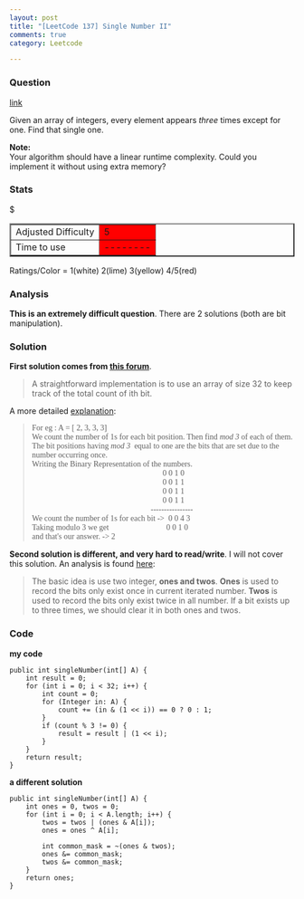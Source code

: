 ```yaml
---
layout: post
title: "[LeetCode 137] Single Number II"
comments: true
category: Leetcode

---
```


### Question 
[link](https://oj.leetcode.com/problems/single-number-ii/)

<div class="question-content bg-color bg-img font-color">
            <p class="font-color"></p><p class="font-color">
Given an array of integers, every element appears <i>three</i> times except for one. Find that single one.
</p>

<p class="font-color">
<b>Note:</b><br>
Your algorithm should have a linear runtime complexity. Could you implement it without using extra memory?
</p><p class="font-color"></p>
          </div>

### Stats
<table border="2">
	<tr>
		<td>Adjusted Difficulty</td>
		<td bgcolor="red">5</td>
	</tr>
	<tr>$
		<td>Time to use</td>
		<td bgcolor="red">--------</td>
	</tr>
</table>

Ratings/Color = 1(white) 2(lime) 3(yellow) 4/5(red)

### Analysis

__This is an extremely difficult question__. There are 2 solutions (both are bit manipulation). 

### Solution

__First solution comes from [this forum](https://oj.leetcode.com/discuss/857/constant-space-solution)__. 

> A straightforward implementation is to use an array of size 32 to keep track of the total count of ith bit.

A more detailed [explanation](http://leetcodesolutions.blogspot.sg/2013/10/single-number-ii.html): 

<blockquote cite="http://leetcodesolutions.blogspot.sg/2013/10/single-number-ii.html">
    <div >
        <span style="font-family: Times, Times New Roman, serif;" class="font-color">For eg : A = [ 2, 3, 3, 3]</span>
    </div>
    <div >
        <span style="font-family: Times, Times New Roman, serif;" class="font-color">We count the number of 1s for each bit position. Then find <i>mod 3 </i>of each of them. The bit positions having <i>mod 3 </i>&nbsp;equal to one are the bits that are set due to the number occurring once.</span>
    </div>
    <div >
        <span style="font-family: Times, Times New Roman, serif;" class="font-color">Writing the Binary Representation of the numbers.</span>
    </div>
    <div >
        <span style="font-family: Times, Times New Roman, serif;" class="font-color">&nbsp; &nbsp; &nbsp; &nbsp; &nbsp; &nbsp; &nbsp; &nbsp; &nbsp; &nbsp; &nbsp; &nbsp; &nbsp; &nbsp; &nbsp; &nbsp; &nbsp; &nbsp; &nbsp; &nbsp; &nbsp; &nbsp; &nbsp; &nbsp; &nbsp; &nbsp; &nbsp; &nbsp; &nbsp; &nbsp; &nbsp; &nbsp; &nbsp; 0 0 1 0</span>
    </div>
    <div >
        <span style="font-family: Times, Times New Roman, serif;" class="font-color">&nbsp; &nbsp; &nbsp; &nbsp; &nbsp; &nbsp; &nbsp; &nbsp; &nbsp; &nbsp; &nbsp; &nbsp; &nbsp; &nbsp; &nbsp; &nbsp; &nbsp; &nbsp; &nbsp; &nbsp; &nbsp; &nbsp; &nbsp; &nbsp; &nbsp; &nbsp; &nbsp; &nbsp; &nbsp; &nbsp; &nbsp; &nbsp; &nbsp; 0 0 1 1</span>
    </div>
    <div >
        <span style="font-family: Times, Times New Roman, serif;" class="font-color">&nbsp; &nbsp; &nbsp; &nbsp; &nbsp; &nbsp; &nbsp; &nbsp; &nbsp; &nbsp; &nbsp; &nbsp; &nbsp; &nbsp; &nbsp; &nbsp; &nbsp; &nbsp; &nbsp; &nbsp; &nbsp; &nbsp; &nbsp; &nbsp; &nbsp; &nbsp; &nbsp; &nbsp; &nbsp; &nbsp; &nbsp; &nbsp; &nbsp; 0 0 1 1</span>
    </div>
    <div >
        <span style="font-family: Times, Times New Roman, serif;" class="font-color">&nbsp; &nbsp; &nbsp; &nbsp; &nbsp; &nbsp; &nbsp; &nbsp; &nbsp; &nbsp; &nbsp; &nbsp; &nbsp; &nbsp; &nbsp; &nbsp; &nbsp; &nbsp; &nbsp; &nbsp; &nbsp; &nbsp; &nbsp; &nbsp; &nbsp; &nbsp; &nbsp; &nbsp; &nbsp; &nbsp; &nbsp; &nbsp; &nbsp; 0 0 1 1</span>
    </div>
    <div >
        <span style="font-family: Times, Times New Roman, serif;" class="font-color">&nbsp; &nbsp; &nbsp; &nbsp; &nbsp; &nbsp; &nbsp; &nbsp; &nbsp; &nbsp; &nbsp; &nbsp; &nbsp; &nbsp; &nbsp; &nbsp; &nbsp; &nbsp; &nbsp; &nbsp; &nbsp; &nbsp; &nbsp; &nbsp; &nbsp; &nbsp; &nbsp; &nbsp; &nbsp; &nbsp; ----------------</span>
    </div>
    <div >
        <span style="font-family: Times, Times New Roman, serif;" class="font-color">We count the number of 1s for each bit -&gt; &nbsp;0 0 4 3</span>
    </div>
    <div >
        <span style="font-family: Times, Times New Roman, serif;" class="font-color">Taking modulo 3 we get &nbsp; &nbsp; &nbsp; &nbsp; &nbsp; &nbsp; &nbsp; &nbsp; &nbsp; &nbsp; &nbsp; &nbsp; &nbsp; &nbsp; 0 0 1 0</span>
    </div>
    <div >
        <span style="font-family: Times, Times New Roman, serif;" class="font-color">and that's our answer. -&gt; 2</span>
    </div>

</blockquote>

__Second solution is different, and very hard to read/write__. I will not cover this solution. An analysis is found [here](http://zhaohongze.com/wordpress/2013/12/04/leetcode-single-number-ii/): 

> The basic idea is use two integer, __ones and twos__. __Ones__ is used to record the bits only exist once in current iterated number. __Twos__ is used to record the bits only exist twice in all number. If a bit exists up to three times, we should clear it in both ones and twos.

### Code

__my code__

    public int singleNumber(int[] A) {
		int result = 0;
        for (int i = 0; i < 32; i++) {
			int count = 0;
			for (Integer in: A) {
				count += (in & (1 << i)) == 0 ? 0 : 1;
			}
			if (count % 3 != 0) {
				result = result | (1 << i);
			}
		}
		return result;
    }

__a different solution__

    public int singleNumber(int[] A) {
		int ones = 0, twos = 0;
		for (int i = 0; i < A.length; i++) {
			twos = twos | (ones & A[i]);
			ones = ones ^ A[i];

			int common_mask = ~(ones & twos);
			ones &= common_mask;
			twos &= common_mask;
		}
		return ones;
	}
